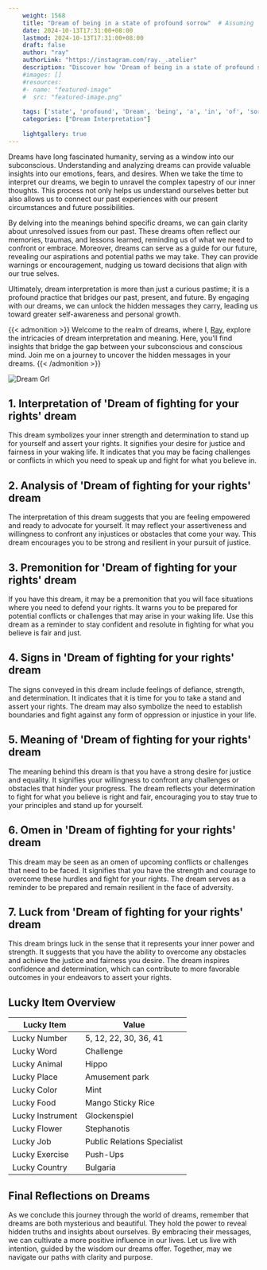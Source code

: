 ```yaml
---
    weight: 1568
    title: "Dream of being in a state of profound sorrow"  # Assuming 'title' column exists
    date: 2024-10-13T17:31:00+08:00
    lastmod: 2024-10-13T17:31:00+08:00
    draft: false
    author: "ray"
    authorLink: "https://instagram.com/ray._.atelier"
    description: "Discover how 'Dream of being in a state of profound sorrow' can interpret your future and uncover its significant meanings in your life."
    #images: []
    #resources:
    #- name: "featured-image"
    #  src: "featured-image.png"
    
    tags: ['state', 'profound', 'Dream', 'being', 'a', 'in', 'of', 'sorrow']
    categories: ["Dream Interpretation"]
    
    lightgallery: true
---
```

    
Dreams have long fascinated humanity, serving as a window into our subconscious. Understanding and analyzing dreams can provide valuable insights into our emotions, fears, and desires. When we take the time to interpret our dreams, we begin to unravel the complex tapestry of our inner thoughts. This process not only helps us understand ourselves better but also allows us to connect our past experiences with our present circumstances and future possibilities.

By delving into the meanings behind specific dreams, we can gain clarity about unresolved issues from our past. These dreams often reflect our memories, traumas, and lessons learned, reminding us of what we need to confront or embrace. Moreover, dreams can serve as a guide for our future, revealing our aspirations and potential paths we may take. They can provide warnings or encouragement, nudging us toward decisions that align with our true selves.

Ultimately, dream interpretation is more than just a curious pastime; it is a profound practice that bridges our past, present, and future. By engaging with our dreams, we can unlock the hidden messages they carry, leading us toward greater self-awareness and personal growth.

{{< admonition >}}
Welcome to the realm of dreams, where I, [Ray](https://instagram.com/ray._.atelier), explore the intricacies of dream interpretation and meaning. Here, you’ll find insights that bridge the gap between your subconscious and conscious mind. Join me on a journey to uncover the hidden messages in your dreams.
{{< /admonition >}}

![Dream Grl](https://cdn.pixabay.com/photo/2017/11/02/03/35/gothic-2910057_1280.jpg "Dream Grl")

## 1. Interpretation of 'Dream of fighting for your rights' dream
 This dream symbolizes your inner strength and determination to stand up for yourself and assert your rights. It signifies your desire for justice and fairness in your waking life. It indicates that you may be facing challenges or conflicts in which you need to speak up and fight for what you believe in.

## 2. Analysis of 'Dream of fighting for your rights' dream
 The interpretation of this dream suggests that you are feeling empowered and ready to advocate for yourself. It may reflect your assertiveness and willingness to confront any injustices or obstacles that come your way. This dream encourages you to be strong and resilient in your pursuit of justice.

## 3. Premonition for 'Dream of fighting for your rights' dream
 If you have this dream, it may be a premonition that you will face situations where you need to defend your rights. It warns you to be prepared for potential conflicts or challenges that may arise in your waking life. Use this dream as a reminder to stay confident and resolute in fighting for what you believe is fair and just.

## 4. Signs in 'Dream of fighting for your rights' dream
 The signs conveyed in this dream include feelings of defiance, strength, and determination. It indicates that it is time for you to take a stand and assert your rights. The dream may also symbolize the need to establish boundaries and fight against any form of oppression or injustice in your life.

## 5. Meaning of 'Dream of fighting for your rights' dream
 The meaning behind this dream is that you have a strong desire for justice and equality. It signifies your willingness to confront any challenges or obstacles that hinder your progress. The dream reflects your determination to fight for what you believe is right and fair, encouraging you to stay true to your principles and stand up for yourself.

## 6. Omen in 'Dream of fighting for your rights' dream
 This dream may be seen as an omen of upcoming conflicts or challenges that need to be faced. It signifies that you have the strength and courage to overcome these hurdles and fight for your rights. The dream serves as a reminder to be prepared and remain resilient in the face of adversity.

## 7. Luck from 'Dream of fighting for your rights' dream
 This dream brings luck in the sense that it represents your inner power and strength. It suggests that you have the ability to overcome any obstacles and achieve the justice and fairness you desire. The dream inspires confidence and determination, which can contribute to more favorable outcomes in your endeavors to assert your rights.

## Lucky Item Overview
| Lucky Item          | Value              |
|---------------|--------------------|
| Lucky Number        | 5, 12, 22, 30, 36, 41  |
| Lucky Word          | Challenge |
| Lucky Animal        | Hippo |
| Lucky Place         | Amusement park     |
| Lucky Color         | Mint     |
| Lucky Food          | Mango Sticky Rice      |
| Lucky Instrument    | Glockenspiel |
| Lucky Flower        | Stephanotis    |
| Lucky Job           | Public Relations Specialist       |
| Lucky Exercise      | Push-Ups  |
| Lucky Country       | Bulgaria    |


##  Final Reflections on Dreams

As we conclude this journey through the world of dreams, remember that dreams are both mysterious and beautiful. They hold the power to reveal hidden truths and insights about ourselves. By embracing their messages, we can cultivate a more positive influence in our lives. Let us live with intention, guided by the wisdom our dreams offer. Together, may we navigate our paths with clarity and purpose.
